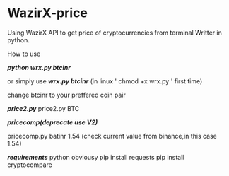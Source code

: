 # WazirX-price
Using WazirX API to get price of cryptocurrencies from terminal
Writter in python.

How to use 

***python wrx.py btcinr***

or simply use 
***wrx.py btcinr***
(in linux ' chmod +x wrx.py ' first time)

change btcinr to your preffered coin pair



***price2.py***
price2.py BTC



***pricecomp(deprecate use V2)***


pricecomp.py batinr 1.54
(check current value from binance,in this case 1.54)


***requirements***
python obviousy
pip install requests
pip install cryptocompare

